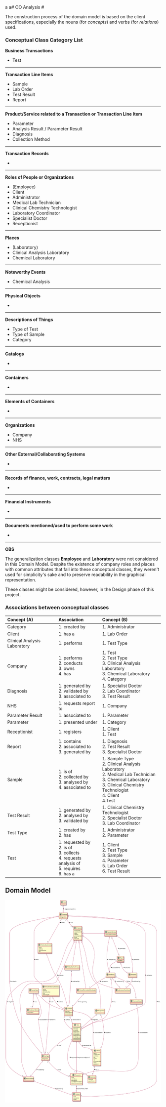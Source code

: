 a a# OO Analysis #

The construction process of the domain model is based on the client specifications, especially the nouns (for _concepts_) and verbs (for _relations_) used. 


### Conceptual Class Category List ###

**Business Transactions**

* Test

---

**Transaction Line Items**

* Sample
* Lab Order
* Test Result
* Report

---

**Product/Service related to a Transaction or Transaction Line Item**

* Parameter
* Analysis Result / Parameter Result
* Diagnosis
* Collection Method

---


**Transaction Records**

* 

---  


**Roles of People or Organizations**

* (Employee)
* Client
* Administrator
* Medical Lab Technician
* Clinical Chemistry Technologist
* Laboratory Coordinator
* Specialist Doctor
* Receptionist


---


**Places**
* (Laboratory)
* Clinical Analysis Laboratory
* Chemical Laboratory

---

**Noteworthy Events**

* Chemical Analysis

---


**Physical Objects**

*

---


**Descriptions of Things**

* Type of Test
* Type of Sample
* Category


---


**Catalogs**

*  

---


**Containers**

*  

---


**Elements of Containers**

*  

---


**Organizations**

* Company
* NHS

---

**Other External/Collaborating Systems**

*  


---


**Records of finance, work, contracts, legal matters**

* 

---


**Financial Instruments**

*  

---


**Documents mentioned/used to perform some work**

* 
--- 
**OBS**

The generalization classes **Employee** and **Laboratory** were not considered in this Domain Model. Despite the existence of company roles and places with common attributes that fall into these conceptual classes, they weren't used for simplicity's sake and to preserve readability in the graphical representation.

These classes might be considered, however, in the Design phase of this project.


### Associations between conceptual classes ###
| Concept (A) |  Association   |  Concept (B) |
|:----------  |:--------------|:------------|
| Category | 1. created by | 1. Administrator  |
| Client | 1. has a | 1. Lab Order |
| Clinical Analysis Laboratory | 1. performs | 1. Test Type |
| Company | 1. performs <br> 2. conducts <br> 3. owns <br> 4. has | 1. Test <br> 2. Test Type <br> 3. Clinical Analysis Laboratory <br> 3. Chemical Laboratory <br> 4. Category |
| Diagnosis | 1. generated by <br> 2. validated by <br> 3. associated to | 1. Specialist Doctor <br> 2. Lab Coordinator <br> 3. Test Result |
| NHS | 1. requests report to | 1. Company |
| Parameter Result | 1. associated to | 1. Parameter |
| Parameter | 1. presented under | 1. Category |
| Receptionist | 1. registers | 1. Client <br> 1. Test |
| Report | 1. contains <br> 2. associated to <br> 3. generated by | 1. Diagnosis <br> 2. Test Result <br> 3. Specialist Doctor |
| Sample | 1. is of <br> 2. collected by <br> 3. analysed by <br> 4. associated to | 1. Sample Type <br> 2. Clinical Analysis Laboratory <br> 2. Medical Lab Technician <br> 3. Chemical Laboratory <br> 3. Clinical Chemistry Technologist <br> 4. Client <br> 4.Test |
| Test Result | 1. generated by <br> 2. analysed by <br> 3. validated by | 1. Clinical Chemistry Technologist <br> 2. Specialist Doctor <br> 3. Lab Coordinator |
| Test Type | 1. created by <br> 2. has| 1. Administrator <br> 2. Parameter|
| Test | 1. requested by <br> 2. is of <br> 3. collects <br> 4. requests analysis of <br> 5. requires <br> 6. has a | 1. Client <br> 2. Test Type <br> 3. Sample <br> 4. Parameter <br> 5. Lab Order <br> 6. Test Result |


## Domain Model

![DM.svg](DM.svg)